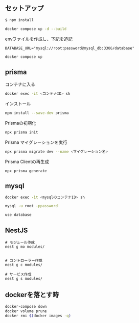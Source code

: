 ## セットアップ

```bash
$ npm install
```

```bash
docker compose up -d --build
```

envファイルを作成し、下記を追記

```
DATABASE_URL="mysql://root:password@mysql_db:3306/database"
```

```bash
docker compose up
```

## prisma

コンテナに入る

```bash
docker exec -it <コンテナID> sh
```

インストール

```bash
npm install --save-dev prisma
```

Prismaの初期化

```bash
npx prisma init
```

Prisma マイグレーションを実行

```bash
npx prisma migrate dev --name <マイグレーション名>
```

Prisma Clientの再生成

```
npx prisma generate
```

## mysql

```bash
docker exec -it <mysqlのコンテナID> sh
```

```bash
mysql -u root -ppassword
```

```bash
use database
```

## NestJS

```
# モジュール作成
nest g mo modules/


# コントローラー作成
nest g c modules/

# サービス作成
nest g s modules/
```

## dockerを落とす時

```bash
docker-compose down
docker volume prune
docker rmi $(docker images -q)
```
